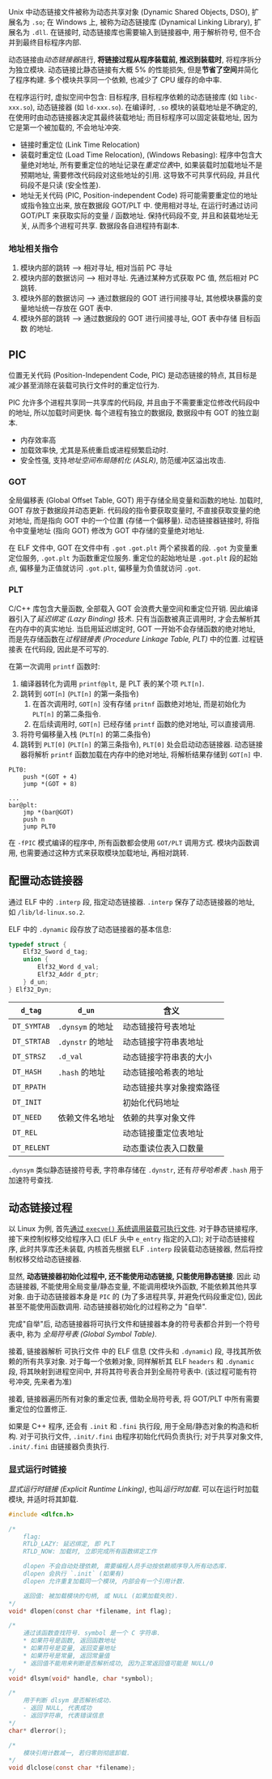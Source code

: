 Unix 中动态链接文件被称为动态共享对象 (Dynamic Shared Objects, DSO), 扩展名为 `.so`; 在 Windows 上, 被称为动态链接库 (Dynamical Linking Library), 扩展名为 `.dll`. 在链接时, 动态链接库也需要输入到链接器中, 用于解析符号, 但不合并到最终目标程序内部.

动态链接由*动态链接器*进行, **将链接过程从程序装载前, 推迟到装载时**, 将程序拆分为独立模块. 动态链接比静态链接有大概 5% 的性能损失, 但是**节省了空间**并简化了程序构建. 多个模块共享同一个依赖, 也减少了 CPU 缓存的命中率.

在程序运行时, 虚拟空间中包含: 目标程序, 目标程序依赖的动态链接库 (如 `libc-xxx.so`), 动态链接器 (如 `ld-xxx.so`). 在编译时, `.so` 模块的装载地址是不确定的, 在使用时由动态链接器决定其最终装载地址; 而目标程序可以固定装载地址, 因为它是第一个被加载的, 不会地址冲突.

- 链接时重定位 (Link Time Relocation)
- 装载时重定位 (Load Time Relocation), (Windows Rebasing): 程序中包含大量绝对地址, 所有要重定位的地址记录在*重定位表*中, 如果装载时加载地址不是预期地址, 需要修改代码段对这些地址的引用. 这导致不可共享代码段, 并且代码段不是只读 (安全性差).
- 地址无关代码 (PIC, Position-independent Code) 将可能需要重定位的地址或指令独立出来, 放在数据段 GOT/PLT 中. 使用相对寻址, 在运行时通过访问 GOT/PLT 来获取实际的变量 / 函数地址. 保持代码段不变, 并且和装载地址无关, 从而多个进程可共享. 数据段各自进程持有副本.

### 地址相关指令

1. 模块内部的跳转  --> 相对寻址, 相对当前 PC 寻址
2. 模块内部的数据访问 --> 相对寻址. 先通过某种方式获取 PC 值, 然后相对 PC 跳转.
3. 模块外部的数据访问 --> 通过数据段的 GOT 进行间接寻址, 其他模块暴露的变量地址统一存放在 GOT 表中.
4. 模块外部的跳转 --> 通过数据段的 GOT 进行间接寻址, GOT 表中存储 目标函数 的地址.

## PIC

位置无关代码 (Position-Independent Code, PIC) 是动态链接的特点, 其目标是减少甚至消除在装载可执行文件时的重定位行为. 

PIC 允许多个进程共享同一共享库的代码段, 并且由于不需要重定位修改代码段中的地址, 所以加载时间更快. 每个进程有独立的数据段, 数据段中有 GOT 的独立副本.

- 内存效率高
- 加载效率快, 尤其是系统重启或进程频繁启动时.
- 安全性强, 支持*地址空间布局随机化 (ASLR)*, 防范缓冲区溢出攻击.

### GOT

全局偏移表 (Global Offset Table, GOT) 用于存储全局变量和函数的地址. 加载时, GOT 存放于数据段并动态更新. 代码段的指令要获取变量时, 不直接获取变量的绝对地址, 而是指向 GOT 中的一个位置 (存储一个偏移量). 动态链接器链接时, 将指令中变量地址 (指向 GOT) 修改为 GOT 中存储的变量绝对地址.

在 ELF 文件中, GOT 在文件中有 `.got` `.got.plt` 两个紧挨着的段. `.got` 为变量重定位服务, `.got.plt` 为函数重定位服务. 重定位的起始地址是 `.got.plt` 段的起始点, 偏移量为正值就访问 `.got.plt`, 偏移量为负值就访问 `.got`.

### PLT

C/C++ 库包含大量函数, 全部载入 GOT 会浪费大量空间和重定位开销. 因此编译器引入了*延迟绑定 (Lazy Binding)* 技术. 只有当函数被真正调用时, 才会去解析其在内存中的真实地址. 当启用延迟绑定时, GOT 一开始不会存储函数的绝对地址, 而是先存储函数在*过程链接表 (Procedure Linkage Table, PLT)* 中的位置. 过程链接表 在代码段, 因此是不可写的. 

在第一次调用 `printf` 函数时:
1. 编译器转化为调用 `printf@plt`, 是 PLT 表的某个项 `PLT[n]`.
2. 跳转到 `GOT[n]` (`PLT[n]` 的第一条指令)
	1. 在首次调用时, `GOT[n]` 没有存储 `pritnf` 函数绝对地址, 而是初始化为 `PLT[n]` 的第二条指令.
	2. 在后续调用时, `GOT[n]` 已经存储 `printf` 函数的绝对地址, 可以直接调用.
3. 将符号偏移量入栈 (`PLT[n]` 的第二条指令)
4. 跳转到 `PLT[0]` (`PLT[n]` 的第三条指令), `PLT[0]` 处会启动动态链接器. 动态链接器将解析 `printf` 函数加载在内存中的绝对地址, 将解析结果存储到 `GOT[n]` 中.


```assembly
PLT0:
	push *(GOT + 4)
	jump *(GOT + 8)

...
bar@plt:
	jmp *(bar@GOT)
	push n
	jump PLT0
```

在 `-fPIC` 模式编译的程序中, 所有函数都会使用 `GOT/PLT` 调用方式. 模块内函数调用, 也需要通过这种方式来获取模块加载地址, 再相对跳转.

## 配置动态链接器

通过 ELF 中的 `.interp` 段, 指定动态链接器. `.interp` 保存了动态链接器的地址, 如 `/lib/ld-linux.so.2`. 

ELF 中的 `.dynamic` 段存放了动态链接器的基本信息:

```c
typedef struct {
	Elf32_Sword d_tag;
	union {
		Elf32_Word d_val;
		Elf32_Addr d_ptr;
	} d_un;
} Elf32_Dyn;
```

| `d_tag`     | `d_un`            | 含义                     |
| ----------- | ----------------- | ------------------------ |
| `DT_SYMTAB` | `.dynsym`  的地址 | 动态链接符号表地址       |
| `DT_STRTAB` | `.dynstr`  的地址 | 动态链接字符串表地址     |
| `DT_STRSZ`  | `.d_val`          | 动态链接字符串表的大小   |
| `DT_HASH`   | `.hash` 的地址    | 动态链接哈希表的地址     |
| `DT_RPATH`  |                   | 动态链接共享对象搜索路径 |
| `DT_INIT`   |                   | 初始化代码地址           |
| `DT_NEED`   | 依赖文件名地址    | 依赖的共享对象文件       |
| `DT_REL`    |                   | 动态链接重定位表地址     |
| `DT_RELENT` |                   | 动态重读位表入口数量                         |

`.dynsym` 类似静态链接符号表, 字符串存储在 `.dynstr`, 还有*符号哈希表* `.hash` 用于加速符号查找.

## 动态链接过程

以 Linux 为例, 首先[通过 `execve()` 系统调用装载可执行文件](可执行文件装载.md). 对于静态链接程序, 接下来控制权移交给程序入口 (ELF 头中 `e_entry` 指定的入口); 对于动态链接程序, 此时共享库还未装载, 内核首先根据 ELF `.interp` 段装载动态链接器, 然后将控制权移交给动态链接器.

显然, **动态链接器初始化过程中, 还不能使用动态链接, 只能使用静态链接**. 因此 动态链接器, 不能使用全局变量/静态变量, 不能调用模块外函数, 不能依赖其他共享对象. 由于动态链接器本身是 `PIC` 的 (为了多进程共享, 并避免代码段重定位), 因此甚至不能使用函数调用. 动态链接器初始化的过程称之为 "自举".

完成"自举"后, 动态链接器将可执行文件和链接器本身的符号表都合并到一个符号表中, 称为 *全局符号表 (Global Symbol Table)*.

接着, 链接器解析 可执行文件 中的 ELF 信息 (文件头和 `.dynamic`) 段, 寻找其所依赖的所有共享对象. 对于每一个依赖对象, 同样解析其 ELF `headers` 和 `.dynamic` 段, 将其映射到进程空间中, 并将其符号表合并到全局符号表中. (该过程可能有符号冲突, 先来者为准)

接着, 链接器遍历所有对象的重定位表, 借助全局符号表, 将 GOT/PLT 中所有需要重定位的位置修正. 

如果是 C++ 程序, 还会有 `.init` 和 `.fini` 执行段, 用于全局/静态对象的构造和析构. 对于可执行文件, `.init/.fini` 由程序初始化代码负责执行; 对于共享对象文件, `.init/.fini` 由链接器负责执行. 

### 显式运行时链接

*显式运行时链接 (Explicit Runtime Linking)*, 也叫*运行时加载*. 可以在运行时加载模块, 并适时将其卸载. 

```c
#include <dlfcn.h>

/*
	flag:
	RTLD_LAZY: 延迟绑定, 即 PLT 
	RTLD_NOW: 加载时, 立即完成所有函数绑定工作

	dlopen 不会自动处理依赖, 需要编程人员手动按依赖顺序导入所有动态库.
	dlopen 会执行 `.init` (如果有)
	dlopen 允许重复加载同一个模块, 内部会有一个引用计数.

	返回值: 被加载模块的句柄, 或 NULL (如果加载失败).
*/
void* dlopen(const char *filename, int flag);

/*
	通过该函数查找符号. symbol 是一个 C 字符串.
	* 如果符号是函数, 返回函数地址
	* 如果符号是变量, 返回变量地址
	* 如果符号是常量, 返回常量值
	* 返回值不能用来判断是否解析成功, 因为正常返回值可能是 NULL/0 
*/
void* dlsym(void* handle, char *symbol);

/*
	用于判断 dlsym 是否解析成功. 
	- 返回 NULL, 代表成功
	- 返回字符串, 代表错误信息
*/
char* dlerror();

/*
	模块引用计数减一, 若归零则彻底卸载.
*/
void dlclose(const char *filename);
```